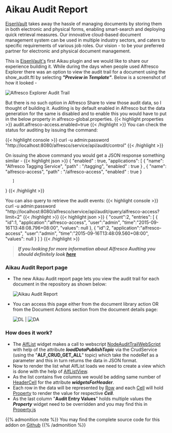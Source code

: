 # Aikau Audit Report



[EisenVault](https://eisenvault.com) takes away the hassle of managing documents by storing them in both electronic and physical forms, enabling smart-search and deploying quick retrieval measures. Our innovative cloud-based document management system can be used in multiple industry sectors, and caters to specific requirements of various job roles. Our vision - to be your preferred partner for electronic and physical document management.

This is [EisenVault's](https://eisenvault.com) first Aikau plugin and we would like to share our experience building it. While during the days when people used Alfresco Explorer there was an option to view the audit trail for a document using the show_audit.ftl by selecting ***"Preview in Template"***.
Below is a screenshot of how it looked - 

![Alfresco Explorer Audit Trail](/images/audit-example-explorer.jpg)

But there is no such option in Alfresco Share to view those audit data, so I thought of building it. Auditing is by default enabled in Alfresco but the data generation for the same is disabled and to enable this you would have to put in the below property in alfresco-global.properties.
{{< highlight properties >}}
audit.alfresco-access.enabled=true
{{< /highlight >}}
You can check the status for auditing by issuing the command:

{{< highlight console >}}
curl -u admin:password "http://localhost:8080/alfresco/service/api/audit/control"
{{< /highlight >}}

On issuing the above command you would get a JSON response something similar -
{{< highlight json >}}
    {
       "enabled" : true,
       "applications": 
       [
          {
             "name": "Alfresco Tagging Service",
             "path" : "/tagging",
             "enabled" : true
          }
             ,
          {
             "name": "alfresco-access",
             "path" : "/alfresco-access",
             "enabled" : true
          }
             
       ]
}
{{< /highlight >}}

You can also query to retrieve the audit events:
{{< highlight console >}}
curl -u admin:password "http://localhost:8080/alfresco/service/api/audit/query/alfresco-access?limit=2"
{{< /highlight >}}
{{< highlight json >}}
{
   "count":2,
   "entries": 
   [
      {
         "id":1,
         "application":"alfresco-access",
         "user":"admin",
         "time":"2015-09-16T13:48:08.796+08:00",
         "values": null
      },
      {
         "id":2,
         "application":"alfresco-access",
         "user":"admin",
         "time":"2015-09-16T13:48:09.560+08:00",
         "values": null
      }
   ]
}
{{< /highlight >}}
> ***If you looking for more information about Alfresco Audting you should definitely look [here](http://docs.alfresco.com/5.0/concepts/audit-intro.html)***


### Aikau Audit Report page
* The new Aikau Audit report page lets you view the audit trail for each document in the repository as shown below:

    ![Aikau Audit Report](/images/aikau-audit-report.png)

* You can access this page either from the document library action OR from the Document Actions section from the document details page:

    ![DL](/images/aar-dl.png) |   ![DA](/images/aar-da.png)


### How does it work?
* The [AlfList](http://dev.alfresco.com/resource/docs/aikau-jsdoc/AlfList.html) widget makes a call to webscript [NodeAuditTrailWebScript](https://github.com/vipulswarup/ev-aikau-auditreport/blob/master/ev-repo/src/main/java/com/eisenvault/webscript/NodeAuditTrailWebScript.java) with help of the attribute ***loadDataPublishTopic*** via the CrudService (using the "**ALF_CRUD_GET_ALL**" topic) which take the nodeRef as a parameter and this in turn returns the data in JSON format.
* Now to render the list what AlfList loads we need to create a view which is done with the help of [AlfListView](http://dev.alfresco.com/resource/docs/aikau-jsdoc/AlfListView.html).
* As the list contains five columns we would be adding same number of [HeaderCell](http://dev.alfresco.com/resource/docs/aikau-jsdoc/HeaderCell.html) for the attribute ***widgetsForHeader***.
* Each row in the data will be represented by [Row](http://dev.alfresco.com/resource/docs/aikau-jsdoc/Row.html) and each [Cell](http://dev.alfresco.com/resource/docs/aikau-jsdoc/Cell.html) will hold [Property](http://dev.alfresco.com/resource/docs/aikau-jsdoc/Property.html) to render the value for respective ***Cell***.
* As the last column "**Audit Entry Values**" holds multiple values the ***Property*** widget need to be overridden and you may find this in [Property.js](https://github.com/vipulswarup/ev-aikau-auditreport/blob/master/ev-share/src/main/amp/web/js/eisenvault/widgets/Property.js)


{{% admonition note %}}
You may find the complete source code for this addon on [Github](https://github.com/vipulswarup/ev-aikau-auditreport)
{{% /admonition %}}